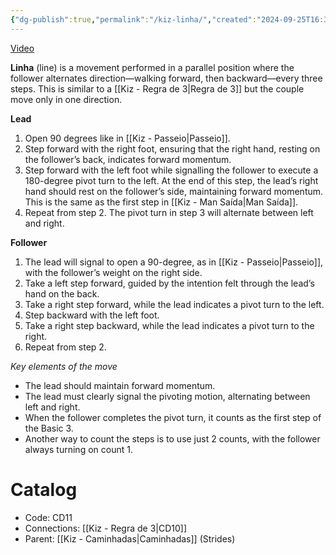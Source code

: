 ```yaml
---
{"dg-publish":true,"permalink":"/kiz-linha/","created":"2024-09-25T16:36:09.413-04:00","updated":"2024-11-19T12:56:16.000-05:00"}
---
```



[Video](https://youtu.be/MnR-vE5S_eM)

**Linha** (line) is a movement performed in a parallel position where the follower alternates direction—walking forward, then backward—every three steps. This is similar to a [[Kiz - Regra de 3\|Regra de 3]] but the couple move only in one direction.

**Lead**
1. Open 90 degrees like in [[Kiz - Passeio\|Passeio]].
2. Step forward with the right foot, ensuring that the right hand, resting on the follower’s back, indicates forward momentum.
3. Step forward with the left foot while signalling the follower to execute a 180-degree pivot turn to the left. At the end of this step, the lead’s right hand should rest on the follower’s side, maintaining forward momentum. This is the same as the first step in [[Kiz - Man Saída\|Man Saída]].
4. Repeat from step 2. The pivot turn in step 3 will alternate between left and right.

**Follower**
1. The lead will signal to open a 90-degree, as in [[Kiz - Passeio\|Passeio]], with the follower’s weight on the right side.
2. Take a left step forward, guided by the intention felt through the lead’s hand on the back.
3. Take a right step forward, while the lead indicates a pivot turn to the left.
4. Step backward with the left foot.
5. Take a right step backward, while the lead indicates a pivot turn to the right.
6. Repeat from step 2.

*Key elements of the move*
- The lead should maintain forward momentum.
- The lead must clearly signal the pivoting motion, alternating between left and right.
- When the follower completes the pivot turn, it counts as the first step of the Basic 3.
- Another way to count the steps is to use just 2 counts, with the follower always turning on count 1.

# Catalog

- Code: CD11
- Connections: [[Kiz - Regra de 3\|CD10]]
- Parent: [[Kiz - Caminhadas\|Caminhadas]] (Strides)
